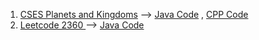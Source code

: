 1) <a href="https://cses.fi/problemset/task/1683/">CSES Planets and Kingdoms</a>  -->   <a href="https://cses.fi/paste/598ffc9ad7352056625135/"> Java Code</a> ,  <a href="https://cses.fi/paste/d77341975867a5e762520a/"> CPP Code</a>
2) <a href="https://leetcode.com/problems/longest-cycle-in-a-graph/"> Leetcode 2360 </a>  -->  <a href="https://leetcode.com/submissions/detail/987471626/"> Java Code</a>
